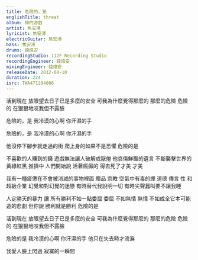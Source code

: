 ```yaml
---
title: 危險的，是
englishTitle: threat
album: 神的游戲
artist: 焦安溥
lyricist: 焦安溥
electricGuitar: 焦安溥
bass: 焦安溥
drums: 錢煒安
recordingStudio: 112F Recording Studio
recordingEngineer: 錢煒安
mixingEngineer: 錢煒安
releaseDate: 2012-08-10
duration: 224
isrc: TWA471204006
---
```

活到現在 放眼望去日子已是多麼的安全
可我為什麼覺得那麼的 那麼的危險
危險的 在狠狠地咬我但不露臉

危險的，是
我冷漠的心啊
你汗濕的手

危險的，是
我冷漠的心啊
你汗濕的手

他沒停下腳步就走過的街
爬上身的如果不是恐懼
危險的是

不喜歡的人賺到的錢
遊戲無法讓人破解或厭倦
他哀傷鮮豔的遺言 不斷襲擊世界的黃綠紅黑
推擠中 人們開始說
活著瘋癲的 得去死了才美 才美

我有一種疲憊在不會被消滅的事物裡面
贈品 宗教 空氣中有毒的煙
道德 傳言 性 和超級企業
幻覺和對幻覺的迷戀
有時替代我說明一切
有時尖聲囂叫要不讓我睡

人定勝天的暴力 讓
所有勝利不如一點委屈 委屈
不如無情 無情
不如成全它本可能造的悲劇
但你說 勝利就是勝利
危險的是

活到現在 放眼望去日子已是多麼的安全
可我為什麼覺得那麼的 那麼的危險
危險的 在狠狠地咬我但不露臉

危險的是
我冷漠的心啊
你汗濕的手
他只在失去時才流淚

我愛人臉上閃過 寂寞的一瞬間